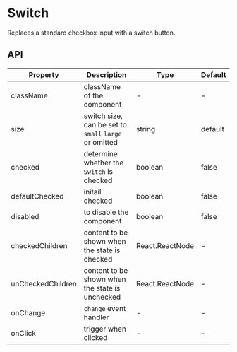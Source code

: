 # Switch

Replaces a standard checkbox input with a switch button.

<div id="demos"></div>

## API

<div class="api-container">

| Property | Description | Type | Default |
| --- | --- | --- | --- |
| className | className of the component | - | - |
| size | switch size, can be set to `small` `large` or omitted | string | default |
| checked | determine whether the `Switch` is checked | boolean | false |
| defaultChecked | initail checked | boolean | false |
| disabled | to disable the component | boolean | false |
| checkedChildren | content to be shown when the state is checked | React.ReactNode | - |
| unCheckedChildren | content to be shown when the state is unchecked | React.ReactNode | - |
| onChange | `change` event handler | - | - |
| onClick | trigger when clicked | - | - |

</div>
